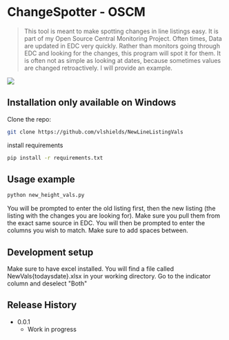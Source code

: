 # ChangeSpotter - OSCM
> This tool is meant to make spotting changes in line listings easy. It is part of my Open Source Central Monitoring Project.
> Often times, Data are updated in EDC very quickly. Rather than monitors going through EDC and looking for the changes, this program will spot it for them.
> It is often not as simple as looking at dates, because sometimes values are changed retroactively. I will provide an example.


![](header.png)

## Installation only available on Windows

Clone the repo:

```sh
git clone https://github.com/vlshields/NewLineListingVals
```
install requirements

```sh
pip install -r requirements.txt
```

## Usage example

```sh
python new_height_vals.py
```
You will be prompted to enter the old listing first, then the new listing (the listing with the changes you are looking for). Make sure you pull them from the exact same source in EDC.
You will then be prompted to enter the columns you wish to match. Make sure to add spaces between.
## Development setup

Make sure to have excel installed. You will find a file called NewVals{todaysdate}.xlsx in your working directory. Go to the indicator column and deselect "Both"

## Release History

* 0.0.1
    * Work in progress

